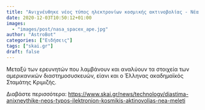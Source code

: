 ```yaml
---
title: "Ανιχνέυθηκε νέος τύπος ηλεκτρονίων κοσμικής ακτινοβολίας - Νέα μελέτη"
date: 2020-12-03T10:50:12+01:00
images:
  - "images/post/nasa_spacex_ape.jpg"
author: "AstroBot"
categories: ["Ειδήσεις"]
tags: ["skai.gr"]
draft: false
---
```


Μεταξύ των ερευνητών που λαμβάνουν και αναλύουν τα στοιχεία των αμερικανικών διαστημοσυσκευών, είανι και ο Έλληνας ακαδημαϊκός Σταμάτης Κριμιζής.

Διαβάστε περισσότερα: https://www.skai.gr/news/technology/diastima-anixneythike-neos-typos-ilektronion-kosmikis-aktinovolias-nea-meleti
